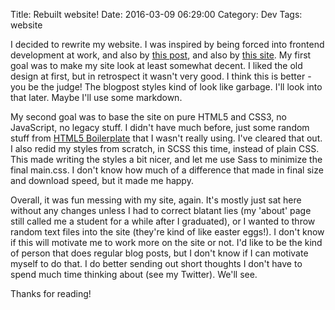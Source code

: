 Title: Rebuilt website!
Date: 2016-03-09 06:29:00
Category: Dev
Tags: website

I decided to rewrite my website.
I was inspired by being forced into frontend development at work,
and also by
[this post](https://eev.ee/blog/2016/03/06/maybe-we-could-tone-down-the-javascript/),
and also by
[this site](http://motherfuckingwebsite.com/).
My first goal was to make my site look at least somewhat decent.
I liked the old design at first,
but in retrospect it wasn't very good.
I think this is better - you be the judge!
The blogpost styles kind of look like garbage.
I'll look into that later.
Maybe I'll use some markdown.

My second goal was to base the site on pure HTML5 and CSS3,
no JavaScript,
no legacy stuff.
I didn't have much before,
just some random stuff from
[HTML5 Boilerplate](https://html5boilerplate.com/)
that I wasn't really using.
I've cleared that out.
I also redid my styles from scratch,
in SCSS this time,
instead of plain CSS.
This made writing the styles a bit nicer,
and let me use Sass to minimize the final main.css.
I don't know how much of a difference that made in final size and download speed,
but it made me happy.

Overall,
it was fun messing with my site,
again.
It's mostly just sat here without any changes unless I had to correct blatant lies
(my 'about' page still called me a student for a while after I graduated),
or I wanted to throw random text files into the site
(they're kind of like easter eggs!).
I don't know if this will motivate me to work more on the site or not.
I'd like to be the kind of person that does regular blog posts,
but I don't know if I can motivate myself to do that.
I do better sending out short thoughts I don't have to spend much time thinking about (see my Twitter).
We'll see.

Thanks for reading!

